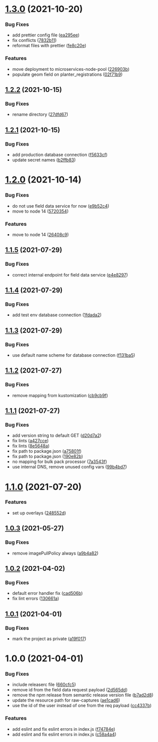 # [1.3.0](https://github.com/Greenstand/bulk-pack-transformer/compare/v1.2.2...v1.3.0) (2021-10-20)


### Bug Fixes

* add prettier config file ([ea295ee](https://github.com/Greenstand/bulk-pack-transformer/commit/ea295eeefc68c231b691e591daeea38296208af0))
* fix conflicts ([7832b11](https://github.com/Greenstand/bulk-pack-transformer/commit/7832b119ef65544e763dabead4dd170d1ef56c69))
* reformat files with prettier ([fe8c20e](https://github.com/Greenstand/bulk-pack-transformer/commit/fe8c20e21fad616b9d50eb26e835de6502a111a6))


### Features

* move deployment to microservices-node-pool ([226903b](https://github.com/Greenstand/bulk-pack-transformer/commit/226903b478622ce8e54da9bf84af0231b8700e73))
* populate geom field on planter_registrations ([02f71b9](https://github.com/Greenstand/bulk-pack-transformer/commit/02f71b940e1ad00080eaa9eef6f6e1d0f385d3e8))

## [1.2.2](https://github.com/Greenstand/bulk-pack-transformer/compare/v1.2.1...v1.2.2) (2021-10-15)


### Bug Fixes

* rename directory ([27dfd67](https://github.com/Greenstand/bulk-pack-transformer/commit/27dfd67f8968b87d1ea6fbd276744205d452d823))

## [1.2.1](https://github.com/Greenstand/bulk-pack-transformer/compare/v1.2.0...v1.2.1) (2021-10-15)


### Bug Fixes

* add production database connection ([f5633cf](https://github.com/Greenstand/bulk-pack-transformer/commit/f5633cf68adc05f20636bed0e2a645a3eae25e74))
* update secret names ([b2ffb83](https://github.com/Greenstand/bulk-pack-transformer/commit/b2ffb8381726eff07ce18820e270b1d8d6abce72))

# [1.2.0](https://github.com/Greenstand/bulk-pack-transformer/compare/v1.1.5...v1.2.0) (2021-10-14)


### Bug Fixes

* do not use field data service for now ([e9b52c4](https://github.com/Greenstand/bulk-pack-transformer/commit/e9b52c401dd4c39e405332ca6ccd32deeda34ca3))
* move to node 14 ([5720354](https://github.com/Greenstand/bulk-pack-transformer/commit/572035491dc194fff0ead557e67823707d4862e9))


### Features

* move to node 14 ([26408c9](https://github.com/Greenstand/bulk-pack-transformer/commit/26408c9d69604ef6308f204de2220169cae7c273))

## [1.1.5](https://github.com/Greenstand/bulk-pack-transformer/compare/v1.1.4...v1.1.5) (2021-07-29)


### Bug Fixes

* correct internal endpoint for field data service ([e4e8297](https://github.com/Greenstand/bulk-pack-transformer/commit/e4e829739901b7046eb36ed0286d70475eaf7ce5))

## [1.1.4](https://github.com/Greenstand/bulk-pack-transformer/compare/v1.1.3...v1.1.4) (2021-07-29)


### Bug Fixes

* add test env database connection ([1fdada2](https://github.com/Greenstand/bulk-pack-transformer/commit/1fdada2f26847c925f8f7306cbcd538f89844e72))

## [1.1.3](https://github.com/Greenstand/bulk-pack-transformer/compare/v1.1.2...v1.1.3) (2021-07-29)


### Bug Fixes

* use default name scheme for database connection ([f131ba5](https://github.com/Greenstand/bulk-pack-transformer/commit/f131ba5b2288b350982579c70e632bdc9676c8a3))

## [1.1.2](https://github.com/Greenstand/bulk-pack-transformer/compare/v1.1.1...v1.1.2) (2021-07-27)


### Bug Fixes

* remove mapping from kustomization ([cb9cb9f](https://github.com/Greenstand/bulk-pack-transformer/commit/cb9cb9f0c5d71cc03f4a89a9c1adc886c298fe83))

## [1.1.1](https://github.com/Greenstand/bulk-pack-transformer/compare/v1.1.0...v1.1.1) (2021-07-27)


### Bug Fixes

* add version string to default GET ([d20d7a2](https://github.com/Greenstand/bulk-pack-transformer/commit/d20d7a2340b9b6f1edb2cb867b5880e6be7357cf))
* fix lints ([a427cce](https://github.com/Greenstand/bulk-pack-transformer/commit/a427cced72544ac994f6b38c26d75aa3429b4fdd))
* fix lints ([8e5648a](https://github.com/Greenstand/bulk-pack-transformer/commit/8e5648a094bd792c24f48d89f76f4fc122a4a891))
* fix path to package.json ([a75801f](https://github.com/Greenstand/bulk-pack-transformer/commit/a75801f789b0b5d7b72e02fbd95a71f1931574d7))
* fix path to package.json ([190e82b](https://github.com/Greenstand/bulk-pack-transformer/commit/190e82b8253395965e90387a43a3849f52422eb0))
* no mapping for bulk pack processor ([7a3543f](https://github.com/Greenstand/bulk-pack-transformer/commit/7a3543f4a56dd83197466d63c52d9c6c65ac3d8f))
* use internal DNS, remove unused config vars ([99b4bd7](https://github.com/Greenstand/bulk-pack-transformer/commit/99b4bd7e0dd181a9afe60f4a839bee315ffaafcf))

# [1.1.0](https://github.com/Greenstand/bulk-pack-transformer/compare/v1.0.3...v1.1.0) (2021-07-20)


### Features

* set up overlays ([248552d](https://github.com/Greenstand/bulk-pack-transformer/commit/248552d2248df6303c29c2fb9513e346b60c1f2c))

## [1.0.3](https://github.com/Greenstand/bulk-pack-transformer/compare/v1.0.2...v1.0.3) (2021-05-27)


### Bug Fixes

* remove imagePullPolicy always ([a9b4a82](https://github.com/Greenstand/bulk-pack-transformer/commit/a9b4a8279f7466e011f38ff464d49f86b8044ac3))

## [1.0.2](https://github.com/Greenstand/bulk-pack-transformer/compare/v1.0.1...v1.0.2) (2021-04-02)


### Bug Fixes

* default error handler fix ([cad506b](https://github.com/Greenstand/bulk-pack-transformer/commit/cad506b449e338e943dda7129f5456e9ffa2cdc7))
* fix lint errors ([130661a](https://github.com/Greenstand/bulk-pack-transformer/commit/130661aa4d62c66805475cedb0a500ec3d18d2da))

## [1.0.1](https://github.com/Greenstand/bulk-pack-transformer/compare/v1.0.0...v1.0.1) (2021-04-01)


### Bug Fixes

* mark the project as private ([a19f017](https://github.com/Greenstand/bulk-pack-transformer/commit/a19f017e8a084a0a8642d86db42e29a506a61fb3))

# 1.0.0 (2021-04-01)


### Bug Fixes

* include releaserc file ([660cfc5](https://github.com/Greenstand/bulk-pack-transformer/commit/660cfc58d152e6738c3dfa7c4cfa27aba18fca13))
* remove id from the field data request payload ([2d565dd](https://github.com/Greenstand/bulk-pack-transformer/commit/2d565dd05fdddb97240f74aebe5638ac1c394e35))
* remove the npm release from semantic release version file ([b7ad2d8](https://github.com/Greenstand/bulk-pack-transformer/commit/b7ad2d8286bc1be1eeb5ac5e464ce0220f53d68f))
* update the resource path for raw-captures ([ae1cad6](https://github.com/Greenstand/bulk-pack-transformer/commit/ae1cad6d3894994eafab009f4aa664633c52bfed))
* use the id of the user instead of one from the req payload ([cc4337b](https://github.com/Greenstand/bulk-pack-transformer/commit/cc4337b3bdba6aa2823340b4e8d5c44eca5171b0))


### Features

* add eslint and fix eslint errors in index.js ([f74784e](https://github.com/Greenstand/bulk-pack-transformer/commit/f74784ed4eb5ba9fe70eaa2898dc37a5c6061e7e))
* add eslint and fix eslint errors in index.js ([c58a4a4](https://github.com/Greenstand/bulk-pack-transformer/commit/c58a4a4f60f8607fc7e770c31e2a9a8fe8945272))
